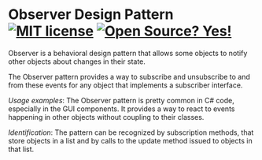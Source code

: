 # Observer Design Pattern [![MIT license](https://img.shields.io/badge/License-MIT-blue.svg)](https://lbesson.mit-license.org/) [![Open Source? Yes!](https://badgen.net/badge/Open%20Source%20%3F/Yes%21/blue?icon=github)](https://github.com/Naereen/badges/)

Observer is a behavioral design pattern that allows some objects to notify other objects about changes in their state.

The Observer pattern provides a way to subscribe and unsubscribe to and from these events for any object that implements a subscriber interface.

*Usage examples*: The Observer pattern is pretty common in C# code, especially in the GUI components. It provides a way to react to events happening in other objects without coupling to their classes.

*Identification*: The pattern can be recognized by subscription methods, that store objects in a list and by calls to the update method issued to objects in that list.
